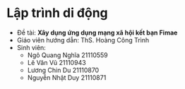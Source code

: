 # Lập trình di động
- Đề tài: **Xây dụng ứng dụng mạng xã hội kết bạn Fimae**
- Giáo viên hướng dẫn: ThS. Hoàng Công Trình
- Sinh viên:
  - Ngô Quang Nghĩa         21110559
  - Lê Văn	Vũ              21110943
  - Lương Chin Du           21110870
  - Nguyễn Nhật Duy         21110871
